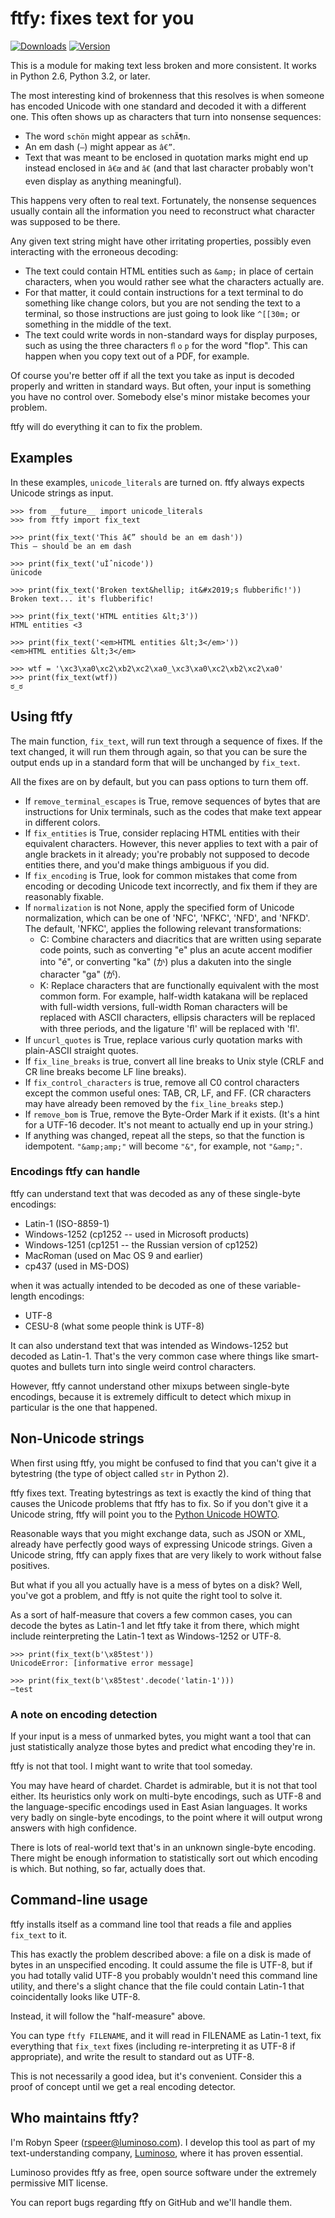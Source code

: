 # ftfy: fixes text for you

[![Downloads](https://pypip.in/d/ftfy/badge.png)](https://crate.io/packages/ftfy)
[![Version](https://pypip.in/v/ftfy/badge.png)](https://crate.io/packages/ftfy)

This is a module for making text less broken and more consistent. It works in
Python 2.6, Python 3.2, or later.

The most interesting kind of brokenness that this resolves is when someone
has encoded Unicode with one standard and decoded it with a different one.
This often shows up as characters that turn into nonsense sequences:

- The word `schön` might appear as `schÃ¶n`.
- An em dash (`—`) might appear as `â€”`.
- Text that was meant to be enclosed in quotation marks might end up
  instead enclosed in `â€œ` and `â€` (and that last character
  probably won't even display as anything meaningful).

This happens very often to real text. Fortunately, the nonsense sequences
usually contain all the information you need to reconstruct what character was
supposed to be there.

Any given text string might have other irritating properties, possibly even
interacting with the erroneous decoding:

- The text could contain HTML entities such as `&amp;` in place of certain
  characters, when you would rather see what the characters actually are.
- For that matter, it could contain instructions for a text terminal to
  do something like change colors, but you are not sending the text to a
  terminal, so those instructions are just going to look like `^[[30m;`
  or something in the middle of the text.
- The text could write words in non-standard ways for display purposes,
  such as using the three characters `ﬂ` `o` `p` for the word "flop".
  This can happen when you copy text out of a PDF, for example.

Of course you're better off if all the text you take as input is decoded
properly and written in standard ways. But often, your input is something you
have no control over. Somebody else's minor mistake becomes your problem.

ftfy will do everything it can to fix the problem.

## Examples

In these examples, `unicode_literals` are turned on. ftfy always expects
Unicode strings as input. 

    >>> from __future__ import unicode_literals
    >>> from ftfy import fix_text

    >>> print(fix_text('This â€” should be an em dash'))
    This — should be an em dash

    >>> print(fix_text('uÌˆnicode'))
    ünicode

    >>> print(fix_text('Broken text&hellip; it&#x2019;s ﬂubberiﬁc!'))
    Broken text... it's flubberific!

    >>> print(fix_text('HTML entities &lt;3'))
    HTML entities <3

    >>> print(fix_text('<em>HTML entities &lt;3</em>'))
    <em>HTML entities &lt;3</em>

    >>> wtf = '\xc3\xa0\xc2\xb2\xc2\xa0_\xc3\xa0\xc2\xb2\xc2\xa0'
    >>> print(fix_text(wtf))
    ಠ_ಠ

## Using ftfy

The main function, `fix_text`, will run text through a sequence of fixes. If
the text changed, it will run them through again, so that you can be sure
the output ends up in a standard form that will be unchanged by `fix_text`.

All the fixes are on by default, but you can pass options to turn them off.

- If `remove_terminal_escapes` is True, remove sequences of bytes that are
  instructions for Unix terminals, such as the codes that make text appear
  in different colors.
- If `fix_entities` is True, consider replacing HTML entities with their
  equivalent characters. However, this never applies to text with a pair
  of angle brackets in it already; you're probably not supposed to decode
  entities there, and you'd make things ambiguous if you did.
- If `fix_encoding` is True, look for common mistakes that come from
  encoding or decoding Unicode text incorrectly, and fix them if they are
  reasonably fixable.
- If `normalization` is not None, apply the specified form of Unicode
  normalization, which can be one of 'NFC', 'NFKC', 'NFD', and 'NFKD'.
  The default, 'NFKC', applies the following relevant transformations:
  - C: Combine characters and diacritics that are written using separate
    code points, such as converting "e" plus an acute accent modifier
    into "é", or converting "ka" (か) plus a dakuten into the
    single character "ga" (が).
  - K: Replace characters that are functionally equivalent with the most
    common form. For example, half-width katakana will be replaced with
    full-width versions, full-width Roman characters will be replaced with
    ASCII characters, ellipsis characters will be replaced with three
    periods, and the ligature 'ﬂ' will be replaced with 'fl'.
- If `uncurl_quotes` is True, replace various curly quotation marks with
  plain-ASCII straight quotes.
- If `fix_line_breaks` is true, convert all line breaks to Unix style
  (CRLF and CR line breaks become LF line breaks).
- If `fix_control_characters` is true, remove all C0 control characters
  except the common useful ones: TAB, CR, LF, and FF. (CR characters
  may have already been removed by the `fix_line_breaks` step.)
- If `remove_bom` is True, remove the Byte-Order Mark if it exists.
  (It's a hint for a UTF-16 decoder. It's not meant to actually
  end up in your string.)
- If anything was changed, repeat all the steps, so that the function is
  idempotent. `"&amp;amp;"` will become `"&"`, for example, not `"&amp;"`.

### Encodings ftfy can handle

ftfy can understand text that was decoded as any of these single-byte
encodings:

- Latin-1 (ISO-8859-1)
- Windows-1252 (cp1252 -- used in Microsoft products)
- Windows-1251 (cp1251 -- the Russian version of cp1252)
- MacRoman (used on Mac OS 9 and earlier)
- cp437 (used in MS-DOS)

when it was actually intended to be decoded as one of these variable-length
encodings:

- UTF-8
- CESU-8 (what some people think is UTF-8)

It can also understand text that was intended as Windows-1252 but decoded as
Latin-1. That's the very common case where things like smart-quotes and
bullets turn into single weird control characters.

However, ftfy cannot understand other mixups between single-byte encodings,
because it is extremely difficult to detect which mixup in particular is the
one that happened.

## Non-Unicode strings

When first using ftfy, you might be confused to find that you can't give it a
bytestring (the type of object called `str` in Python 2).

ftfy fixes text. Treating bytestrings as text is exactly the kind of thing that
causes the Unicode problems that ftfy has to fix. So if you don't give it a
Unicode string, ftfy will point you to the [Python Unicode
HOWTO](http://docs.python.org/3/howto/unicode.html).

Reasonable ways that you might exchange data, such as JSON or XML, already have
perfectly good ways of expressing Unicode strings. Given a Unicode string, ftfy
can apply fixes that are very likely to work without false positives.

But what if you all you actually have is a mess of bytes on a disk? Well,
you've got a problem, and ftfy is not quite the right tool to solve it.

As a sort of half-measure that covers a few common cases, you can decode the
bytes as Latin-1 and let ftfy take it from there, which might include
reinterpreting the Latin-1 text as Windows-1252 or UTF-8.

    >>> print(fix_text(b'\x85test'))
    UnicodeError: [informative error message]

    >>> print(fix_text(b'\x85test'.decode('latin-1')))
    —test

### A note on encoding detection

If your input is a mess of unmarked bytes, you might want a tool that can just
statistically analyze those bytes and predict what encoding they're in.

ftfy is not that tool. I might want to write that tool someday.

You may have heard of chardet. Chardet is admirable, but it is not that tool
either. Its heuristics only work on multi-byte encodings, such as UTF-8 and the
language-specific encodings used in East Asian languages. It works very badly
on single-byte encodings, to the point where it will output wrong answers with
high confidence.

There is lots of real-world text that's in an unknown single-byte encoding.
There might be enough information to statistically sort out which encoding is
which. But nothing, so far, actually does that.

## Command-line usage

ftfy installs itself as a command line tool that reads a file and applies
`fix_text` to it.

This has exactly the problem described above: a file on a disk is made of bytes
in an unspecified encoding. It could assume the file is UTF-8, but if you had
totally valid UTF-8 you probably wouldn't need this command line utility, and
there's a slight chance that the file could contain Latin-1 that coincidentally
looks like UTF-8.

Instead, it will follow the "half-measure" above.

You can type `ftfy FILENAME`, and it will read in FILENAME as Latin-1 text, fix
everything that `fix_text` fixes (including re-interpreting it as UTF-8 if
appropriate), and write the result to standard out as UTF-8.

This is not necessarily a good idea, but it's convenient. Consider this a proof
of concept until we get a real encoding detector.

## Who maintains ftfy?

I'm Robyn Speer (rspeer@luminoso.com).  I develop this tool as part of my
text-understanding company, [Luminoso](http://luminoso.com), where it has
proven essential.

Luminoso provides ftfy as free, open source software under the extremely
permissive MIT license.

You can report bugs regarding ftfy on GitHub and we'll handle them.
